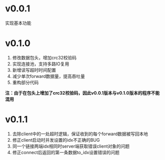 # v0.0.1

实现基本功能

# v0.1.0

1. 修改数据包头，增加crc32校验码
2. 实现连接池，支持多路IO复用
3. 新增读写超时时间配置
4. 减少单次forward数据量，提高吞吐量
5. 重构部分代码

**注：由于在包头上增加了crc32校验码，因此v0.0.1版本与v0.1.0版本的程序不能混用**

# v0.1.1

1. 去除client中的一处超时逻辑，保证收到的每个forward数据被写回本地
2. 修正client启动时并发设置的idx不正确的BUG
3. 同一个链接两端idx相同时server端获取错误client对象的问题
4. 修正connect后返回的第一条数据to_idx设置错误的问题
